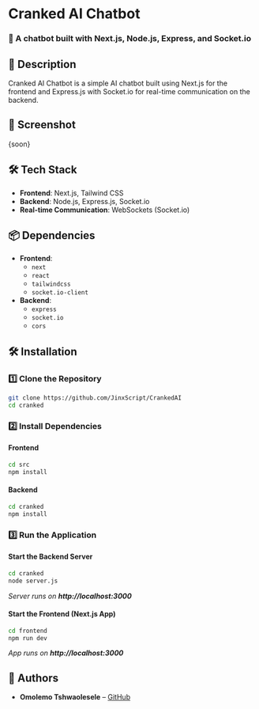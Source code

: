 # Cranked AI Chatbot  

### 🤖 A chatbot built with Next.js, Node.js, Express, and Socket.io  

## 🚀 Description  
Cranked AI Chatbot is a simple AI chatbot built using Next.js for the frontend and Express.js with Socket.io for real-time communication on the backend. 

## 📸 Screenshot  
{soon}

## 🛠️ Tech Stack  
- **Frontend**: Next.js, Tailwind CSS  
- **Backend**: Node.js, Express.js, Socket.io  
- **Real-time Communication**: WebSockets (Socket.io)  

## 📦 Dependencies  
- **Frontend**:  
  - `next`  
  - `react`  
  - `tailwindcss`  
  - `socket.io-client`  
- **Backend**:  
  - `express`  
  - `socket.io`  
  - `cors`  

## 🛠️ Installation  

### **1️⃣ Clone the Repository**  
```sh
git clone https://github.com/JinxScript/CrankedAI
cd cranked
```

### **2️⃣ Install Dependencies**  

#### **Frontend**  
```sh
cd src
npm install
```

#### **Backend**  
```sh
cd cranked
npm install
```

### **3️⃣ Run the Application**  

#### **Start the Backend Server**  
```sh
cd cranked
node server.js
```
_Server runs on **http://localhost:3000**_  

#### **Start the Frontend (Next.js App)**  
```sh
cd frontend
npm run dev
```
_App runs on **http://localhost:3000**_  

## 👤 Authors  
- **Omolemo Tshwaolesele** – [GitHub](https://github.com/JinxScript)  
